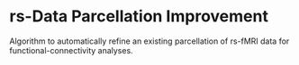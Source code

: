 # rs-Data Parcellation Improvement
Algorithm to automatically refine an existing parcellation of rs-fMRI data for functional-connectivity analyses.
